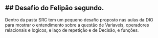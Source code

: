 ## ##  Desafio do Felipão segundo.
Dentro da pasta SRC tem um pequeno desafio proposto nas aulas da DIO para mostrar o entendimento sobre a questão de Variaveis, operadores relacionais e logicos, e laço de repetição e de Decisão, e funções.
